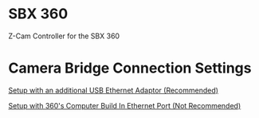 # SBX 360

Z-Cam Controller for the SBX 360

# Camera Bridge Connection Settings
[Setup with an additional USB Ethernet Adaptor (Recommended)](bridgeConnectionAdaptor.md)

[Setup with 360's Computer Build In Ethernet Port (Not Recommended)](bridgeConnectionNoAdaptor.md)

